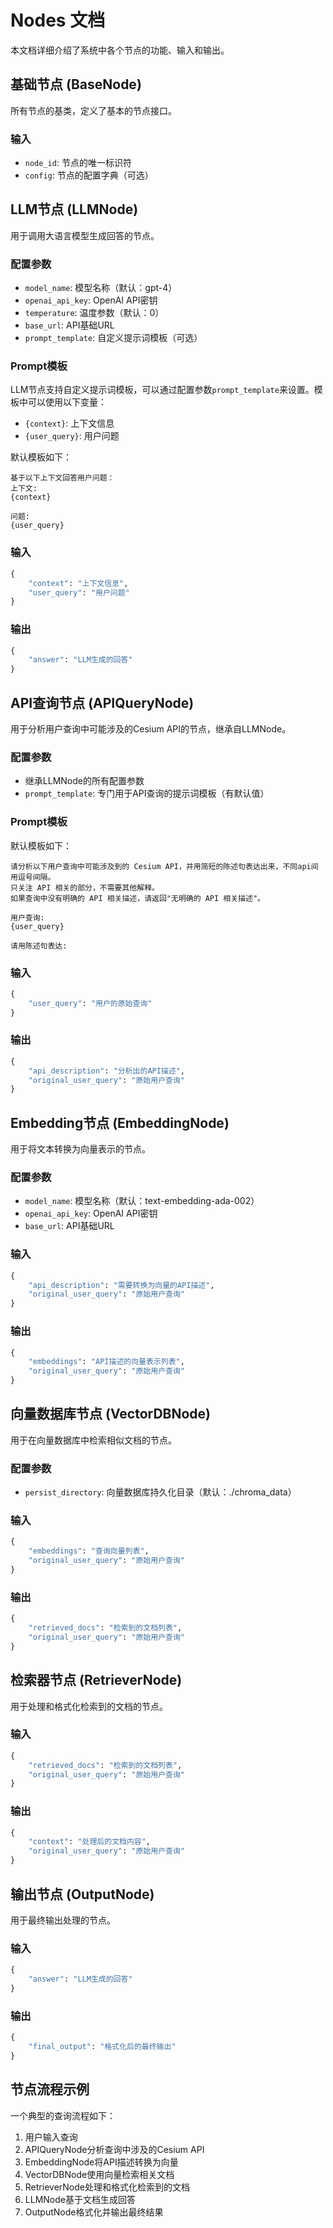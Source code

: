 # Nodes 文档

本文档详细介绍了系统中各个节点的功能、输入和输出。

## 基础节点 (BaseNode)

所有节点的基类，定义了基本的节点接口。

### 输入
- `node_id`: 节点的唯一标识符
- `config`: 节点的配置字典（可选）

## LLM节点 (LLMNode)

用于调用大语言模型生成回答的节点。

### 配置参数
- `model_name`: 模型名称（默认：gpt-4）
- `openai_api_key`: OpenAI API密钥
- `temperature`: 温度参数（默认：0）
- `base_url`: API基础URL
- `prompt_template`: 自定义提示词模板（可选）

### Prompt模板
LLM节点支持自定义提示词模板，可以通过配置参数`prompt_template`来设置。模板中可以使用以下变量：
- `{context}`: 上下文信息
- `{user_query}`: 用户问题

默认模板如下：
```
基于以下上下文回答用户问题：
上下文:
{context}

问题:
{user_query}
```

### 输入
```python
{
    "context": "上下文信息",
    "user_query": "用户问题"
}
```

### 输出
```python
{
    "answer": "LLM生成的回答"
}
```

## API查询节点 (APIQueryNode)

用于分析用户查询中可能涉及的Cesium API的节点，继承自LLMNode。

### 配置参数
- 继承LLMNode的所有配置参数
- `prompt_template`: 专门用于API查询的提示词模板（有默认值）

### Prompt模板
默认模板如下：
```
请分析以下用户查询中可能涉及到的 Cesium API，并用简短的陈述句表达出来，不同api间用逗号间隔。
只关注 API 相关的部分，不需要其他解释。
如果查询中没有明确的 API 相关描述，请返回"无明确的 API 相关描述"。

用户查询:
{user_query}

请用陈述句表达:
```

### 输入
```python
{
    "user_query": "用户的原始查询"
}
```

### 输出
```python
{
    "api_description": "分析出的API描述",
    "original_user_query": "原始用户查询"
}
```

## Embedding节点 (EmbeddingNode)

用于将文本转换为向量表示的节点。

### 配置参数
- `model_name`: 模型名称（默认：text-embedding-ada-002）
- `openai_api_key`: OpenAI API密钥
- `base_url`: API基础URL

### 输入
```python
{
    "api_description": "需要转换为向量的API描述",
    "original_user_query": "原始用户查询"
}
```

### 输出
```python
{
    "embeddings": "API描述的向量表示列表",
    "original_user_query": "原始用户查询"
}
```

## 向量数据库节点 (VectorDBNode)

用于在向量数据库中检索相似文档的节点。

### 配置参数
- `persist_directory`: 向量数据库持久化目录（默认：./chroma_data）

### 输入
```python
{
    "embeddings": "查询向量列表",
    "original_user_query": "原始用户查询"
}
```

### 输出
```python
{
    "retrieved_docs": "检索到的文档列表",
    "original_user_query": "原始用户查询"
}
```

## 检索器节点 (RetrieverNode)

用于处理和格式化检索到的文档的节点。

### 输入
```python
{
    "retrieved_docs": "检索到的文档列表",
    "original_user_query": "原始用户查询"
}
```

### 输出
```python
{
    "context": "处理后的文档内容",
    "original_user_query": "原始用户查询"
}
```

## 输出节点 (OutputNode)

用于最终输出处理的节点。

### 输入
```python
{
    "answer": "LLM生成的回答"
}
```

### 输出
```python
{
    "final_output": "格式化后的最终输出"
}
```

## 节点流程示例

一个典型的查询流程如下：

1. 用户输入查询
2. APIQueryNode分析查询中涉及的Cesium API
3. EmbeddingNode将API描述转换为向量
4. VectorDBNode使用向量检索相关文档
5. RetrieverNode处理和格式化检索到的文档
6. LLMNode基于文档生成回答
7. OutputNode格式化并输出最终结果 